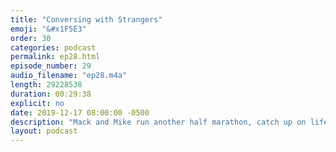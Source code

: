 ```yaml
---
title: "Conversing with Strangers"
emoji: "&#x1F5E3"
order: 30
categories: podcast
permalink: ep28.html
episode_number: 29
audio_filename: "ep28.m4a"
length: 29228538
duration: 00:29:38
explicit: no
date: 2019-12-17 08:00:00 -0500
description: "Mack and Mike run another half marathon, catch up on life, and talk about conversing with strangers."
layout: podcast
---
```


